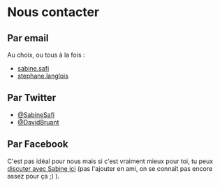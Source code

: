 # Nous contacter

## Par email
Au choix, ou tous à la fois : 
 - [sabine.safi](mailto:&#115;&#097;&#098;&#105;&#110;&#101;&#046;&#115;&#097;&#102;&#105;&#064;&#103;&#109;&#097;&#105;&#108;&#046;&#099;&#111;&#109;)
 - [stephane.langlois](mailto:&#115;&#116;&#101;&#112;&#104;&#097;&#110;&#101;&#046;&#108;&#097;&#110;&#103;&#108;&#111;&#105;&#115;&#064;&#115;&#099;&#111;&#112;&#121;&#108;&#101;&#102;&#116;&#046;&#102;&#114;)
 
## Par Twitter
 - [@SabineSafi](https://twitter.com/SabineSafi)
 - [@DavidBruant](https://twitter.com/DavidBruant)
 
## Par Facebook
C'est pas idéal pour nous mais si c'est vraiment mieux pour toi, tu peux [discuter avec Sabine ici](https://www.facebook.com/sabine.safi) (pas l'ajouter en ami, on se connaît pas encore assez pour ça ;) ).
